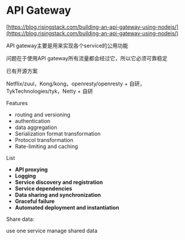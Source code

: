 # API Gateway

[https://blog.risingstack.com/building-an-api-gateway-using-nodejs/](https://blog.risingstack.com/building-an-api-gateway-using-nodejs/)

API gateway主要是用来实现各个service的公用功能

问题在于使用API gateway所有流量都会经过它，所以它必须可靠稳定

已有开源方案

Netflix/zuul，Kong/kong，openresty/openresty + 自研，TykTechnologies/tyk，Netty + 自研

Features

* routing and versioning
* authentication
* data aggregation
* Serialization format transformation
* Protocol transformation
* Rate-limiting and caching

List

* **API proxying**
* **Logging**
* **Service discovery and registration**
* **Service dependencies**
* **Data sharing and synchronization**
* **Graceful failure**
* **Automated deployment and instantiation**

Share data:

use one service manage shared data

